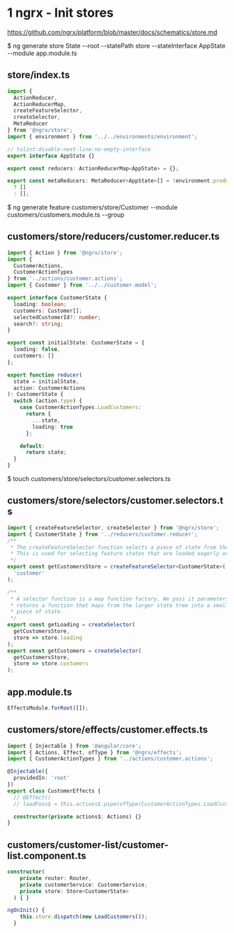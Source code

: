 # 1 ngrx - Init stores

https://github.com/ngrx/platform/blob/master/docs/schematics/store.md

$ ng generate store State --root --statePath store --stateInterface AppState --module app.module.ts

## store/index.ts

```ts
import {
  ActionReducer,
  ActionReducerMap,
  createFeatureSelector,
  createSelector,
  MetaReducer
} from '@ngrx/store';
import { environment } from '../../environments/environment';

// tslint:disable-next-line:no-empty-interface
export interface AppState {}

export const reducers: ActionReducerMap<AppState> = {};

export const metaReducers: MetaReducer<AppState>[] = !environment.production
  ? []
  : [];
```

$ ng generate feature customers/store/Customer --module customers/customers.module.ts --group

## customers/store/reducers/customer.reducer.ts

```ts
import { Action } from '@ngrx/store';
import {
  CustomerActions,
  CustomerActionTypes
} from '../actions/customer.actions';
import { Customer } from '../../customer.model';

export interface CustomerState {
  loading: boolean;
  customers: Customer[];
  selectedCustomerId?: number;
  search?: string;
}

export const initialState: CustomerState = {
  loading: false,
  customers: []
};

export function reducer(
  state = initialState,
  action: CustomerActions
): CustomerState {
  switch (action.type) {
    case CustomerActionTypes.LoadCustomers:
      return {
        ...state,
        loading: true
      };

    default:
      return state;
  }
}
```

$ touch customers/store/selectors/customer.selectors.ts

## customers/store/selectors/customer.selectors.ts

```ts
import { createFeatureSelector, createSelector } from '@ngrx/store';
import { CustomerState } from '../reducers/customer.reducer';
/**
 * The createFeatureSelector function selects a piece of state from the root of the state object.
 * This is used for selecting feature states that are loaded eagerly or lazily.
 */
export const getCustomersStore = createFeatureSelector<CustomerState>(
  'customer'
);

/**
 * A selector function is a map function factory. We pass it parameters and it
 * returns a function that maps from the larger state tree into a smaller
 * piece of state.
 */
export const getLoading = createSelector(
  getCustomersStore,
  store => store.loading
);
export const getCustomers = createSelector(
  getCustomersStore,
  store => store.customers
);
```

## app.module.ts

```ts
EffectsModule.forRoot([]);
```

## customers/store/effects/customer.effects.ts

```ts
import { Injectable } from '@angular/core';
import { Actions, Effect, ofType } from '@ngrx/effects';
import { CustomerActionTypes } from '../actions/customer.actions';

@Injectable({
  providedIn: 'root'
})
export class CustomerEffects {
  // @Effect()
  // loadFoos$ = this.actions$.pipe(ofType(CustomerActionTypes.LoadCustomers));

  constructor(private actions$: Actions) {}
}
```

## customers/customer-list/customer-list.component.ts

```ts
constructor(
    private router: Router,
    private customerService: CustomerService,
    private store: Store<CustomerState>
  ) { }

ngOnInit() {
    this.store.dispatch(new LoadCustomers());
  }
```
